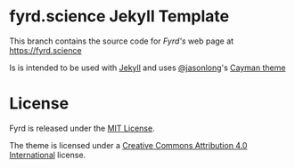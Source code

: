 # fyrd.science Jekyll Template

This branch contains the source code for *Fyrd's* web page at https://fyrd.science

Is is intended to be used with [Jekyll][1] and uses [@jasonlong][2]'s [Cayman theme][3]

# License

Fyrd is released under the [MIT License](https://github.com/MikeDacre/fyrd/blob/master/LICENSE).

The theme is licensed under a [Creative Commons Attribution 4.0 International](http://creativecommons.org/licenses/by/4.0/) license.

[1]: http://jekyllrb.com/
[2]: https://github.com/jasonlong
[3]: https://github.com/jasonlong/cayman-theme
